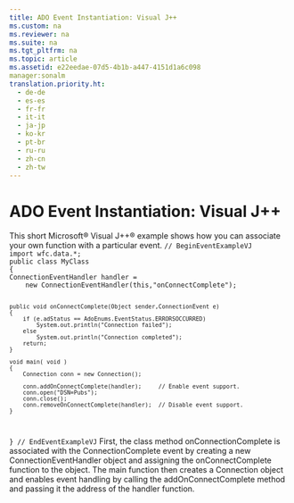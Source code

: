 ```yaml
---
title: ADO Event Instantiation: Visual J++
ms.custom: na
ms.reviewer: na
ms.suite: na
ms.tgt_pltfrm: na
ms.topic: article
ms.assetid: e22eedae-07d5-4b1b-a447-4151d1a6c098
manager:sonalm
translation.priority.ht: 
  - de-de
  - es-es
  - fr-fr
  - it-it
  - ja-jp
  - ko-kr
  - pt-br
  - ru-ru
  - zh-cn
  - zh-tw
---
```

# ADO Event Instantiation: Visual J++
<?xml version="1.0" encoding="utf-8"?>
<developerReferenceWithoutSyntaxDocument xmlns="http://ddue.schemas.microsoft.com/authoring/2003/5" xmlns:xlink="http://www.w3.org/1999/xlink" xmlns:xsi="http://www.w3.org/2001/XMLSchema-instance" xsi:schemaLocation="http://ddue.schemas.microsoft.com/authoring/2003/5 http://dduestorage.blob.core.windows.net/ddueschema/developer.xsd">
  <introduction>
    <para>This short Microsoft® Visual J++® example shows how you can associate your own function with a particular event.</para>
    <code>// BeginEventExampleVJ
import wfc.data.*;
public class MyClass
{
ConnectionEventHandler handler = 
    new ConnectionEventHandler(this,"onConnectComplete");

    public void onConnectComplete(Object sender,ConnectionEvent e)
    {
        if (e.adStatus == AdoEnums.EventStatus.ERRORSOCCURRED) 
            System.out.println("Connection failed");
        else
            System.out.println("Connection completed");
        return;
    }
    
    void main( void )
    {
        Connection conn = new Connection();
    
        conn.addOnConnectComplete(handler);     // Enable event support.
        conn.open("DSN=Pubs");
        conn.close();
        conn.removeOnConnectComplete(handler);  // Disable event support.
    }
}
// EndEventExampleVJ</code>
    <para>First, the class method <legacyItalic>onConnectionComplete</legacyItalic> is associated with the <legacyBold>ConnectionComplete</legacyBold> event by creating a new <legacyBold>ConnectionEventHandler</legacyBold> object and assigning the <legacyItalic>onConnectComplete</legacyItalic> function to the object.</para>
    <para>The <legacyItalic>main</legacyItalic> function then creates a <legacyBold>Connection</legacyBold> object and enables event handling by calling the <legacyBold>addOnConnectComplete</legacyBold> method and passing it the address of the <legacyItalic>handler</legacyItalic> function.</para>
  </introduction>
  <relatedTopics />
</developerReferenceWithoutSyntaxDocument>